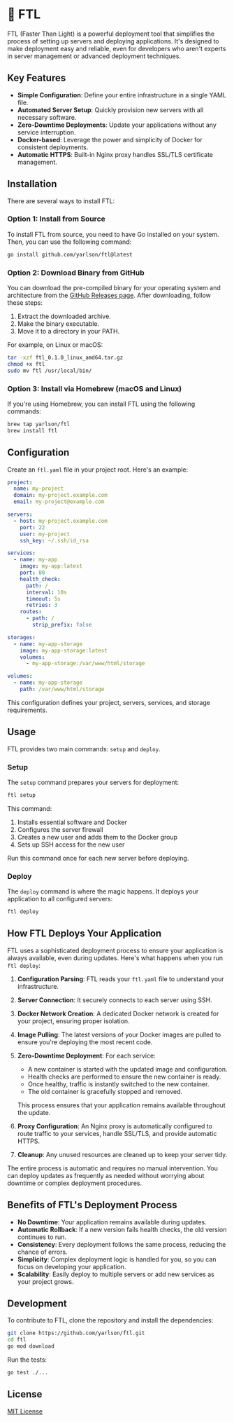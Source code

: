 # 🚀 FTL

FTL (Faster Than Light) is a powerful deployment tool that simplifies the process of setting up servers and deploying applications. It's designed to make deployment easy and reliable, even for developers who aren't experts in server management or advanced deployment techniques.

## Key Features

- **Simple Configuration**: Define your entire infrastructure in a single YAML file.
- **Automated Server Setup**: Quickly provision new servers with all necessary software.
- **Zero-Downtime Deployments**: Update your applications without any service interruption.
- **Docker-based**: Leverage the power and simplicity of Docker for consistent deployments.
- **Automatic HTTPS**: Built-in Nginx proxy handles SSL/TLS certificate management.

## Installation

There are several ways to install FTL:

### Option 1: Install from Source

To install FTL from source, you need to have Go installed on your system. Then, you can use the following command:

```bash
go install github.com/yarlson/ftl@latest
```

### Option 2: Download Binary from GitHub

You can download the pre-compiled binary for your operating system and architecture from the [GitHub Releases page](https://github.com/yarlson/ftl/releases). After downloading, follow these steps:

1. Extract the downloaded archive.
2. Make the binary executable.
3. Move it to a directory in your PATH.

For example, on Linux or macOS:

```bash
tar -xzf ftl_0.1.0_linux_amd64.tar.gz
chmod +x ftl
sudo mv ftl /usr/local/bin/
```

### Option 3: Install via Homebrew (macOS and Linux)

If you're using Homebrew, you can install FTL using the following commands:

```bash
brew tap yarlson/ftl
brew install ftl
```

## Configuration

Create an `ftl.yaml` file in your project root. Here's an example:

```yaml
project:
  name: my-project
  domain: my-project.example.com
  email: my-project@example.com

servers:
  - host: my-project.example.com
    port: 22
    user: my-project
    ssh_key: ~/.ssh/id_rsa

services:
  - name: my-app
    image: my-app:latest
    port: 80
    health_check:
      path: /
      interval: 10s
      timeout: 5s
      retries: 3
    routes:
      - path: /
        strip_prefix: false

storages:
  - name: my-app-storage
    image: my-app-storage:latest
    volumes:
      - my-app-storage:/var/www/html/storage

volumes:
  - name: my-app-storage
    path: /var/www/html/storage
```

This configuration defines your project, servers, services, and storage requirements.

## Usage

FTL provides two main commands: `setup` and `deploy`.

### Setup

The `setup` command prepares your servers for deployment:

```bash
ftl setup
```

This command:

1. Installs essential software and Docker
2. Configures the server firewall
3. Creates a new user and adds them to the Docker group
4. Sets up SSH access for the new user

Run this command once for each new server before deploying.

### Deploy

The `deploy` command is where the magic happens. It deploys your application to all configured servers:

```bash
ftl deploy
```

## How FTL Deploys Your Application

FTL uses a sophisticated deployment process to ensure your application is always available, even during updates. Here's what happens when you run `ftl deploy`:

1. **Configuration Parsing**: FTL reads your `ftl.yaml` file to understand your infrastructure.

2. **Server Connection**: It securely connects to each server using SSH.

3. **Docker Network Creation**: A dedicated Docker network is created for your project, ensuring proper isolation.

4. **Image Pulling**: The latest versions of your Docker images are pulled to ensure you're deploying the most recent code.

5. **Zero-Downtime Deployment**: For each service:

   - A new container is started with the updated image and configuration.
   - Health checks are performed to ensure the new container is ready.
   - Once healthy, traffic is instantly switched to the new container.
   - The old container is gracefully stopped and removed.

   This process ensures that your application remains available throughout the update.

6. **Proxy Configuration**: An Nginx proxy is automatically configured to route traffic to your services, handle SSL/TLS, and provide automatic HTTPS.

7. **Cleanup**: Any unused resources are cleaned up to keep your server tidy.

The entire process is automatic and requires no manual intervention. You can deploy updates as frequently as needed without worrying about downtime or complex deployment procedures.

## Benefits of FTL's Deployment Process

- **No Downtime**: Your application remains available during updates.
- **Automatic Rollback**: If a new version fails health checks, the old version continues to run.
- **Consistency**: Every deployment follows the same process, reducing the chance of errors.
- **Simplicity**: Complex deployment logic is handled for you, so you can focus on developing your application.
- **Scalability**: Easily deploy to multiple servers or add new services as your project grows.

## Development

To contribute to FTL, clone the repository and install the dependencies:

```bash
git clone https://github.com/yarlson/ftl.git
cd ftl
go mod download
```

Run the tests:

```bash
go test ./...
```

## License

[MIT License](LICENSE)
